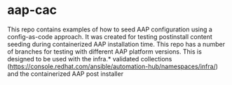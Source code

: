 # aap-cac

This repo contains examples of how to seed AAP configuration using a config-as-code approach.
It was created for testing postinstall content seeding during containerized AAP installation time.
This repo has a number of branches for testing with different AAP platform versions.
This is designed to be used with the infra.* validated collections (https://console.redhat.com/ansible/automation-hub/namespaces/infra/) and the containerized AAP post installer
